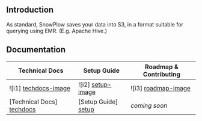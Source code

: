 ## Introduction

As standard, SnowPlow saves your data into S3, in a format suitable for querying using EMR. (E.g. Apache Hive.)

## Documentation

| Technical Docs              | Setup Guide           | Roadmap & Contributing               |         
|-----------------------------|-----------------------|--------------------------------------|
| ![i1] [techdocs-image]      | ![i2] [setup-image]   | ![i3] [roadmap-image]                |
| [Technical Docs] [techdocs] | [Setup Guide] [setup] | _coming soon_                        |

[techdocs-image]: https://d3i6fms1cm1j0i.cloudfront.net/github/images/techdocs.png
[setup-image]: https://d3i6fms1cm1j0i.cloudfront.net/github/images/setup.png
[roadmap-image]: https://d3i6fms1cm1j0i.cloudfront.net/github/images/roadmap.png
[setup]: https://github.com/snowplow/snowplow/wiki/Setting-up-alternative-data-stores
[techdocs]: https://github.com/snowplow/snowplow/wiki/S3%20storage
